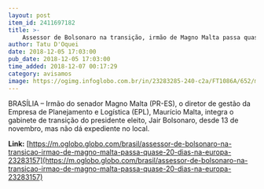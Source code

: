 ```yaml
---
layout: post
item_id: 2411697182
title: >-
    Assessor de Bolsonaro na transição, irmão de Magno Malta passa quase 20 dias na Europa
author: Tatu D'Oquei
date: 2018-12-05 17:03:00
pub_date: 2018-12-05 17:03:00
time_added: 2018-12-07 00:17:29
category: avisamos
image: https://ogimg.infoglobo.com.br/in/23283285-240-c2a/FT1086A/652/magno.jpg
---
```


BRASÍLIA – Irmão do senador Magno Malta (PR-ES), o diretor de gestão da Empresa de Planejamento e Logística (EPL), Maurício Malta, integra o gabinete de transição do presidente eleito, Jair Bolsonaro, desde 13 de novembro, mas não dá expediente no local.

**Link:** [https://m.oglobo.globo.com/brasil/assessor-de-bolsonaro-na-transicao-irmao-de-magno-malta-passa-quase-20-dias-na-europa-23283157](https://m.oglobo.globo.com/brasil/assessor-de-bolsonaro-na-transicao-irmao-de-magno-malta-passa-quase-20-dias-na-europa-23283157)

